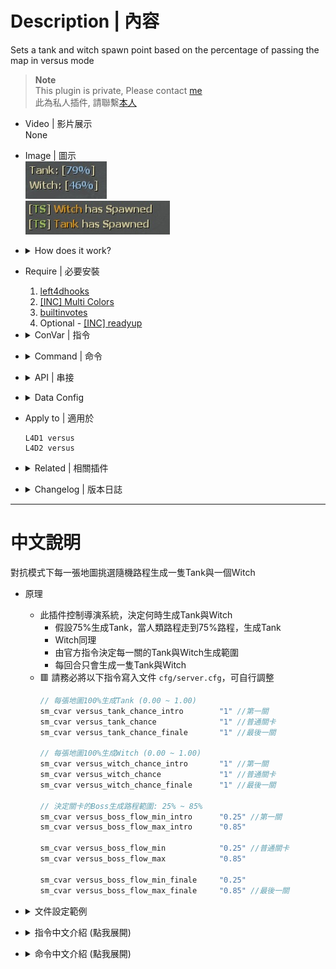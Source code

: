 # Description | 內容
Sets a tank and witch spawn point based on the percentage of passing the map in versus mode

> __Note__ <br/>
This plugin is private, Please contact [me](https://github.com/fbef0102/Game-Private_Plugin#私人插件列表-private-plugins-list)<br/>
此為私人插件, 請聯繫[本人](https://github.com/fbef0102/Game-Private_Plugin#私人插件列表-private-plugins-list)

* Video | 影片展示
<br/>None

* Image | 圖示
	<br/>![versusbosses_ifier_1](image/versusbosses_ifier_1.jpg)
	<br/>![versusbosses_ifier_2](image/versusbosses_ifier_2.jpg)

* <details><summary>How does it work?</summary>

	* Control Versus director, Boss (Tank or Witch) will be spawned when the furthest survivor reach a percentage of map
		* For example
			```php
			// When furthest survivor reach 79% of map completion, the Tank will be spawned.
			// Same algorithm for Witch.
			Tank spawn: 79%,
			Witch spawn: 70%
			```
		* Spawn only one tank and one witch each round
	* 🟥 Please write down the following official cvars in ```cfg/server.cfg```
		```php
		// Adjust tank spawns: 100% chance on every map (0.00 ~ 1.00)
		sm_cvar versus_tank_chance_intro 		"1" //first map
		sm_cvar versus_tank_chance 				"1" //regular map
		sm_cvar versus_tank_chance_finale 		"1" //final map

		// Adjust witch spawns: 100% chance on every map (0.00 ~ 1.00)
		sm_cvar versus_witch_chance_intro 		"1" //first map
		sm_cvar versus_witch_chance 			"1" //regular map
		sm_cvar versus_witch_chance_finale 		"1" //final map

		// Adjust boss spawn range percentage: Boss will only spawn between 20% ~ 85% on the map
		sm_cvar versus_boss_flow_min_intro 		"0.20" //first map
		sm_cvar versus_boss_flow_max_intro 		"0.85"

		sm_cvar versus_boss_flow_min 			"0.25" //regular map
		sm_cvar versus_boss_flow_max 			"0.85"

		sm_cvar versus_boss_flow_min_finale 	"0.20"
		sm_cvar versus_boss_flow_max_finale 	"0.85" //final map
		```
</details>

* Require | 必要安裝
	1. [left4dhooks](https://forums.alliedmods.net/showthread.php?t=321696)
	2. [[INC] Multi Colors](https://github.com/fbef0102/L4D1_2-Plugins/releases/tag/Multi-Colors)
	3. [builtinvotes](https://github.com/fbef0102/Game-Private_Plugin/releases/tag/builtinvotes)
	4. Optional - [[INC] readyup](/Plugin_插件/Server_伺服器/readyup/scripting/include/readyup.inc)

* <details><summary>ConVar | 指令</summary>

	* cfg/sourcemod/versusbosses_ifier.cfg
		```php
		// If 1, Allow for Easy Setup of the Boss Spawns (!voteboss)
		l4d_versus_boss_vote_enable "1"

		// How many players at least to vote Boss Spawns.
		l4d_versus_boss_vote_need_player "4"

		// 1=Enables tanks to spawn, 0=Disable All Tank Spawn
		l4d_versus_boss_tank_can_spawn "1"

		// 1=Enables witches to spawn, 0=Disable All Witch Spawn
		l4d_versus_boss_witch_can_spawn "1"

		// Minimum flow amount witches should avoid tank spawns by, by half the value given on either side of the tank spawn
		l4d_versus_boss_avoid_tank_spawn "10"

		// If 1, Forcing director script to obey boss spawn cvars
		l4d_versus_boss_spawn_cvars "1"

		// 1=Display boss percentages to entire team when using commands, 0=Display boss percentages to user only team when using commands
		l4d_versus_boss_global_percent "1"

		// If 1, Display Tank flow percentage in chat
		l4d_versus_boss_tank_percent "1"

		// If 1, Display Witch flow percentage in chat
		l4d_versus_boss_witch_percent "1"

		// If 1, Notify message when tank/witch has spawned
		l4d_versus_boss_spawn_notify "1"
		```
</details>

* <details><summary>Command | 命令</summary>

	* **force witch spawn percent before leaving saferoom (Adm required: ADMFLAG_BAN)**
		```php
		sm_setwitch <number>
		sm_fwitch <number>
		```

	* **force tank spawn percent before leaving saferoom (Adm required: ADMFLAG_BAN)**
		```php
		sm_settank <number>
		sm_ftank <number>
		```

	* **Display Spawn percent for boss**
		```php
		sm_boss
		sm_tank
		sm_witch
		sm_t
		```

	* **Let's vote to set those Boss Spawns!**
		```php
		sm_voteboss	<tank> <witch>
		sm_bossvote <tank> <witch>
		```
</details>

* <details><summary>API | 串接</summary>

	* ```scripting\include\versusbosses_ifier.inc```
		```php
		Registers a library name: versusbosses_ifier
		```
</details>

* <details><summary>Data Config</summary>

	* data/mapinfo.txt
		```php
		"MapInfo"
		{
			"c2m2_fairgrounds" //Map Name
			{
				"tank_ban_flow" //ban tank flow
				{
					"tank ban test" //Whatever name
					{
						"min"		"0" //0~20% is prohibited to spawn tank
						"max"		"20"
					}
					"tank ban test 2" //Whatever name
					{
						"min"		"50" //50~80% is prohibited to spawn tank
						"max"		"80"
					}
				}
				"witch_ban_flow" //ban witch flow
				{
					"witch ban test"　 //Whatever name
					{
						"min"		"50" //50~100% is prohibited to spawn tank
						"max"		"100"
					}
				}
			}
		}
		```

	* Available Settings
		```php
		// 1=This map is prohibited to spawn tank
		"tank_map_off" "1"

		//1=This map is prohibited to spawn witch
		"witch_map_off" "1"

		//1=This map has its own static tank spawn
		"static_tank_map" "1"

		//1=This map has its own static witch spawn
		"static_witch_map" "1"

		//1=Plugin spawns bride witch in this map
		"witch_bride_map" "1"
		```
</details>

* Apply to | 適用於
	```
	L4D1 versus
	L4D2 versus
	```

* <details><summary>Related | 相關插件</summary>

	1. [readyup](/Plugin_插件/Server_伺服器/readyup): Ready Plugin
		* 準備插件，讓Boss路程預先顯示在Ready Hud上面

	2. [coopbosses_ifier](/Plugin_插件/Coop_戰役模式/coopbosses_ifier): Sets a tank and witch spawn point on every map in coop mode
		* 戰役模式下每一張地圖挑選隨機路程生成一隻Tank與一個Witch

	3. [l4d_current_survivor_progress](https://github.com/fbef0102/L4D1_2-Plugins/tree/master/l4d_current_survivor_progress): Print survivor progress in flow percents
		* 使用指令顯示人類目前的路程
</details>

* <details><summary>Changelog | 版本日誌</summary>

	* v1.6h (2024-5-26)
		* Update API and inc
		* Support Translation 
		* Update cvars

	* v1.5h (2023-6-20)
		* Require left4dhooks v1.33 or above

	* v1.4h (2023-2-11)
		* Fix plugin does not work if there is no any start safe area in some custom maps
		* Makes Versus Boss Spawns obey cvars

	* v1.3
		* Initial Release
</details>

- - - -
# 中文說明
對抗模式下每一張地圖挑選隨機路程生成一隻Tank與一個Witch

* 原理
	* 此插件控制導演系統，決定何時生成Tank與Witch
		* 假設75%生成Tank，當人類路程走到75%路程，生成Tank
		* Witch同理
		* 由官方指令決定每一關的Tank與Witch生成範圍
		* 每回合只會生成一隻Tank與Witch
	* 🟥 請務必將以下指令寫入文件 ```cfg/server.cfg```，可自行調整
		```php
		// 每張地圖100%生成Tank (0.00 ~ 1.00)
		sm_cvar versus_tank_chance_intro 		"1" //第一關
		sm_cvar versus_tank_chance 				"1" //普通關卡
		sm_cvar versus_tank_chance_finale 		"1" //最後一關

		// 每張地圖100%生成Witch (0.00 ~ 1.00)
		sm_cvar versus_witch_chance_intro 		"1" //第一關
		sm_cvar versus_witch_chance 			"1" //普通關卡
		sm_cvar versus_witch_chance_finale 		"1" //最後一關

		// 決定關卡的Boss生成路程範圍: 25% ~ 85%
		sm_cvar versus_boss_flow_min_intro 		"0.25" //第一關
		sm_cvar versus_boss_flow_max_intro 		"0.85"

		sm_cvar versus_boss_flow_min 			"0.25" //普通關卡
		sm_cvar versus_boss_flow_max 			"0.85"

		sm_cvar versus_boss_flow_min_finale 	"0.25"
		sm_cvar versus_boss_flow_max_finale 	"0.85" //最後一關
		```

* <details><summary>文件設定範例</summary>

	* data/mapinfo.txt
		```php
		"MapInfo"
		{
			"c2m2_fairgrounds" //地圖名
			{
				"tank_ban_flow" //禁止Tank生成的路段
				{
					"tank ban test" //隨便取名
					{
						"min"		"0" //0~20%禁止生成Tank
						"max"		"20"
					}
					"tank ban test 2" //隨便取名
					{
						"min"		"50" //50~80%禁止生成Tank
						"max"		"80"
					}
				}
				"witch_ban_flow" //禁止Witch生成的路段
				{
					"witch ban test"　 //隨便取名
					{
						"min"		"50" //50~100%禁止生成Witch
						"max"		"100"
					}
				}
			}
		}
		```
	> 每一張地圖都有地形或地圖問題，<br/>
	在某些路段生成Tank/Witch會導致Tank/Witch卡住或對人類來說過於艱難生存，<br/>
	(譬如c1m1 Tank生在電梯事件之前一樓樓層無法上來，C2M3 雲霄飛車無限屍潮期間生成Tank)

	* 可用的參數
		```php
		// 1=該地圖禁止生成Tank
		"tank_map_off" "1"

		//1=該地圖禁止生成Witch
		"witch_map_off" "1"

		//1=該地圖有自己固定生成的Tank
		"static_tank_map" "1"

		//1=該地圖有自己固定生成的Witch
		"static_witch_map" "1"

		//1=插件會生成新娘模組的Witch
		"witch_bride_map" "1"
		```
</details>

* <details><summary>指令中文介紹 (點我展開)</summary>

	* cfg/sourcemod/versusbosses_ifier.cfg
		```php
		// If 1, 允許玩家打 !voteboss 發起投票決定Tank/Witch 路程
		l4d_versus_boss_vote_enable "1"

		// 發起!voteboss投票所需的玩家數量 
		l4d_versus_boss_vote_need_player "4"

		// Tank 附近前後5% (10除以2) 避開生成witch
		l4d_versus_boss_avoid_tank_spawn "10"

		// 為1時，強制VScript覆蓋Boss生成效果 (不要修改此指令除非你知道在幹嗎)
		l4d_versus_boss_spawn_cvars "1"

		// 使用指令打印該回合 Tank/Witch 路程時 1=顯示給跟你相同的隊伍所有人, 0=只顯示給自己看
		l4d_versus_boss_global_percent "1"

		// 為1時，聊天框與指令可顯示Tank路程
		l4d_versus_boss_tank_percent "1"

		// 為1時，聊天框與指令可顯示Witch路程
		l4d_versus_boss_witch_percent "1"

		// 為1時，Tank/Witch生成時提示訊息
		l4d_versus_boss_spawn_notify "1"
		```
</details>

* <details><summary>命令中文介紹 (點我展開)</summary>

	* **管理員決定 witch 路程，請在出去安全室之前決定好 (權限：ADMFLAG_BAN)**
		```php
		sm_setwitch <數字>
		```

	* **管理員決定 tank 路程，請在出去安全室之前決定好 (權限：ADMFLAG_BAN)**
		```php
		sm_settank <數字>
		```

	* **打印該回合 Tank/Witch 路程**
		```php
		sm_boss
		sm_tank
		sm_witch
		sm_t
		```
		
	* **投票決定Tank/Witch的路程 ，請在出去安全室之前決定好**
		```php
		sm_voteboss <數字> <數字>
		sm_bossvote <數字> <數字>
		```
</details>
